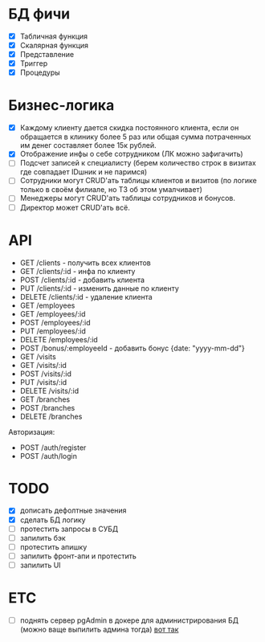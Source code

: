 # БД фичи
- [x] Табличная функция
- [x] Скалярная функция
- [x] Представление
- [x] Триггер
- [x] Процедуры

# Бизнес-логика
- [x] Каждому клиенту дается скидка постоянного клиента, если он обращается в клинику более 5 раз
     или общая сумма потраченных им денег составляет более 15к рублей.
- [x] Отображение инфы о себе сотрудником (ЛК можно зафигачить)
- [ ] Подсчет записей к специалисту (берем количество строк в визитах где совпадает IDшник и не паримся)
- [ ] Сотрудники могут CRUD'ать таблицы клиентов и визитов (по логике только в своём филиале, но ТЗ об этом умалчивает)
- [ ] Менеджеры могут CRUD'ать таблицы сотрудников и бонусов.
- [ ] Директор может CRUD'ать всё.

# API
- GET /clients - получить всех клиентов
- GET /clients/:id - инфа по клиенту
- POST /clients/:id - добавить клиента
- PUT /clients/:id - изменить данные по клиенту
- DELETE /clients/:id - удаление клиента
- GET /employees
- GET /employees/:id
- POST /employees/:id
- PUT /employees/:id
- DELETE /employees/:id
- POST /bonus/:employeeId - добавить бонус {date: "yyyy-mm-dd"}
- GET /visits
- GET /visits/:id
- POST /visits/:id
- PUT /visits/:id
- DELETE /visits/:id
- GET /branches
- POST /branches
- DELETE /branches

Авторизация:
- POST /auth/register
- POST /auth/login

# TODO

- [x] дописать дефолтные значения
- [x] сделать БД логику
- [ ] протестить запросы в СУБД
- [ ] запилить бэк
- [ ] протестить апишку
- [ ] запилить фронт-апи и протестить
- [ ] запилить UI

# ETC
- [ ] поднять сервер pgAdmin в докере для администрирования БД (можно ваще выпилить админа тогда) [вот так](https://towardsdatascience.com/how-to-run-postgresql-and-pgadmin-using-docker-3a6a8ae918b5)